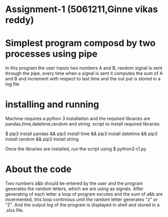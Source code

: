 #                Assignment-1        (5061211,Ginne vikas reddy)
# Simplest program composd by two processes using pipe
In this program the user inputs two numbers A and B, random signal is sent through the pipe, every time when a signal is sent it computes the sum  of A and B and increment with respect to last time and the out put is stored in a log file
# installing and running
Machine requires a python 3 installation and the required libraries are pandas,time,datetime,random and string.
script to install required libraries

$ pip3 install pandas && pip3 install time && pip3 install datetime && pip3 install random && pip3 install string

Once the libraries are installed, run the script using $ python3 c1.py

# About the code
Two numbers a&b should be entered by the user and the program generates the random letters, which we are using as signals. After generating of each letter a loop of program excutes and the sum of a&b are incermented, this loop continious until the random letter generates "z" or "Z". And the output log of the program is displayed in shell and stored in a .xlxs file.


 
